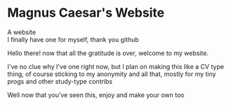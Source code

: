# Magnus Caesar's Website
A website   
I finally have one for myself, thank you github   

Hello there! now that all the gratitude is over, welcome to my website.

I've no clue why I've one right now, but I plan on making this like a CV type thing, of course sticking to my anonymity and all that, mostly for my tiny progs and other study-type contribs

Well now that you've seen this, enjoy and make your own too
